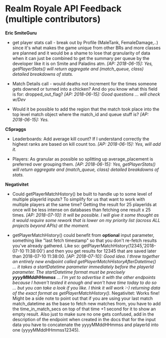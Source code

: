
# Realm Royale API Feedback (multiple contributors)
**Eric SmiteGuru**

- get player stats call - break out by Profile (MaleTank, FemaleDamage,..) since it's what makes the game unique from other BRs and more classes are planned and it would be a shame to lose that granularity of data when it can just be combined to get the summary per queue by the developer like it is on Smite and Paladins atm. <i>[AP: 2018-06-15]: Yes, getPlayerStats() will return aggregate and (match_queue, class) detailed breakdowns of stats.</i>

- Match Details call - would deaths not increment for the times someone gets downed or turned into a chicken? And do you know what this field is for: dropped_out_flag?  <i>[AP: 2018-06-15]: Good questions ... will check w/Dev</i>

- Would it be possible to add the region that the match took place into the top level match object where the match_id and queue stuff is?  <i>[AP: 2018-06-15]:  Yes.</i>

**CSpraggs**

- Leaderboards:  Add average kill count? If I understand correctly the highest ranks are based on kill count too.  <i>[AP: 2018-06-15]: Yes, will add it.</i>

- Players: As granular as possible so splitting up average_placement is preferred over grouping them.  <i>[AP: 2018-06-15]: Yes, getPlayerStats() will return aggregate and (match_queue, class) detailed breakdowns of stats.</i>

**Negativitet**
- Could getPlayerMatchHistory() be built to handle up to some level of multiple playerId inputs? To simplify for us that want to work with multiple players at the same time? Getting the result for 25 playerIds at once will be less intense on databases than fetching one result x 25 times.  <i>[AP: 2018-07-10]: It will be possible.  I will give it some thought as it would require some rework that is lower on my priority list (across ALL projects beyond APIs) at the moment.</i>

- getPlayerMatchHistory() could benefit from **optional** input parameter, something like "last fetch timestamp" so that you don't re-fetch results you've already gathered. Like so: getPlayerMatchHistory(12345,'2018-07-10 11:38:00') and then you get results for 12345 that are saved later than 2018-07-10 11:38:00.  <i>[AP: 2018-07-10]: Good idea.  I threw together an entirely new endpoint called getPlayerMatchHistoryAfterDatetime() ... it takes a startDatetime parameter immediately before the playerId parameter.  The startDatetime format must be precisely <b>yyyyMMddHHmmss</b> ... I'm yet to advertise it with the other endpoints because I haven't tested it enough and won't have time today to do so ... but you can take a look if you like.  I think it will work :-) returning data of the exact format as getPlayerMatchHistory().</i>
Negativitet: Works fine! Might be a side note to point out that if you are using your last match match_datetime as the base to fetch new matches from, you have to add the time_in_match_secs on top of that time +1 second for it to show an empty result. Also just to make sure no one gets confused, add in the description of the endpoint when created in the docs that for the input data you have to concatenate the yyyyMMddHHmmss and playerId into one (yyyyMMddHHmmss12345).
